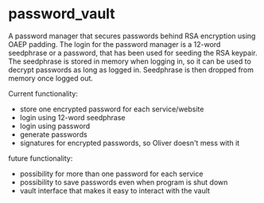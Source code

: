 ﻿# password_vault

A password manager that secures passwords behind RSA encryption using OAEP padding. The login for the password manager is a 12-word seedphrase or a password, that has been used for seeding the RSA keypair.
The seedphrase is stored in memory when logging in, so it can be used to decrypt passwords as long as logged in. Seedphrase is then dropped from memory once logged out.

Current functionality:
- store one encrypted password for each service/website
- login using 12-word seedphrase
- login using password
- generate passwords
- signatures for encrypted passwords, so Oliver doesn't mess with it

future functionality:
- possibility for more than one password for each service
- possibility to save passwords even when program is shut down
- vault interface that makes it easy to interact with the vault
